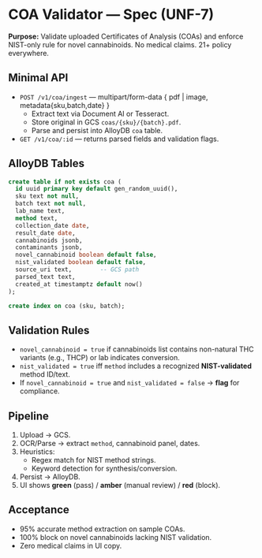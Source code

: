 
# COA Validator — Spec (UNF-7)
**Purpose:** Validate uploaded Certificates of Analysis (COAs) and enforce NIST-only rule for novel cannabinoids. No medical claims. 21+ policy everywhere.

## Minimal API
- `POST /v1/coa/ingest` — multipart/form-data { pdf | image, metadata{sku,batch,date} }
  - Extract text via Document AI or Tesseract.
  - Store original in GCS `coas/{sku}/{batch}.pdf`.
  - Parse and persist into AlloyDB `coa` table.
- `GET /v1/coa/:id` — returns parsed fields and validation flags.

## AlloyDB Tables
```sql
create table if not exists coa (
  id uuid primary key default gen_random_uuid(),
  sku text not null,
  batch text not null,
  lab_name text,
  method text,
  collection_date date,
  result_date date,
  cannabinoids jsonb,
  contaminants jsonb,
  novel_cannabinoid boolean default false,
  nist_validated boolean default false,
  source_uri text,        -- GCS path
  parsed_text text,
  created_at timestamptz default now()
);

create index on coa (sku, batch);
```

## Validation Rules
- `novel_cannabinoid = true` if cannabinoids list contains non-natural THC variants (e.g., THCP) or lab indicates conversion.
- `nist_validated = true` iff `method` includes a recognized **NIST-validated** method ID/text.
- If `novel_cannabinoid = true` and `nist_validated = false` → **flag** for compliance.

## Pipeline
1) Upload → GCS.
2) OCR/Parse → extract `method`, cannabinoid panel, dates.
3) Heuristics:
   - Regex match for NIST method strings.
   - Keyword detection for synthesis/conversion.
4) Persist → AlloyDB.
5) UI shows **green** (pass) / **amber** (manual review) / **red** (block).

## Acceptance
- 95% accurate method extraction on sample COAs.
- 100% block on novel cannabinoids lacking NIST validation.
- Zero medical claims in UI copy.
